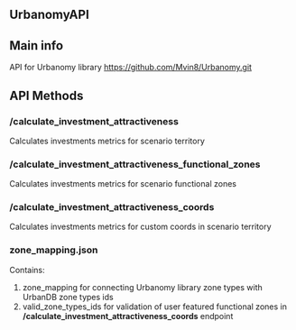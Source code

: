 ## UrbanomyAPI

## Main info
API for Urbanomy library https://github.com/Mvin8/Urbanomy.git

## API Methods
### /calculate_investment_attractiveness
Calculates investments metrics for scenario territory

### /calculate_investment_attractiveness_functional_zones
Calculates investments metrics for scenario functional zones

### /calculate_investment_attractiveness_coords
Calculates investments metrics for custom coords in scenario territory

### zone_mapping.json
Contains: 
1. zone_mapping for connecting Urbanomy library zone types with UrbanDB zone types ids
2. valid_zone_types_ids for validation of user featured functional zones in **/calculate_investment_attractiveness_coords** endpoint